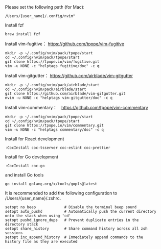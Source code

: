 Please set the following path (for Mac):

```
/Users/{user_name}/.config/nvim"
```

Install fzf

```
brew install fzf
```

Install vim-fugitive： https://github.com/tpope/vim-fugitive

```
mkdir -p ~/.config/nvim/pack/tpope/start
cd ~/.config/nvim/pack/tpope/start
git clone https://tpope.io/vim/fugitive.git
vim -u NONE -c "helptags fugitive/doc" -c q
```

Install vim-gitgutter： https://github.com/airblade/vim-gitgutter

```
mkdir -p ~/.config/nvim/pack/airblade/start
cd ~/.config/nvim/pack/airblade/start
git clone https://github.com/airblade/vim-gitgutter.git
nvim -u NONE -c "helptags vim-gitgutter/doc" -c q
```

Install vim-commentary：　https://github.com/tpope/vim-commentary

```
mkdir -p ~/.config/nvim/pack/tpope/start
cd ~/.config/nvim/pack/tpope/start
git clone https://tpope.io/vim/commentary.git
vim -u NONE -c "helptags commentary/doc" -c q
```

Install for React development

```
:CocInstall coc-tsserver coc-eslint coc-prettier
```

Install for Go development

```
:CocInstall coc-go
```

and install Go tools

```
go install golang.org/x/tools/gopls@latest
```

It is recommended to add the following configuration to /Users/{user_name}/.zshrc.

```
setopt no_beep             # Disable the terminal beep sound
setopt auto_pushd          # Automatically push the current directory onto the stack when using 'cd'
setopt pushd_ignore_dups   # Prevent duplicate entries in the directory stack
setopt share_history       # Share command history across all zsh sessions
setopt inc_append_history  # Immediately append commands to the history file as they are executed

```
